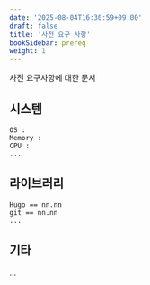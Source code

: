 ```yaml
---
date: '2025-08-04T16:30:59+09:00'
draft: false
title: '사전 요구 사항'
bookSidebar: prereq
weight: 1
---
```

사전 요구사항에 대한 문서
## 시스템
```text
OS :   
Memory :   
CPU :   
...
```

## 라이브러리
```text
Hugo == nn.nn 
git == nn.nn 
...
```

## 기타
...